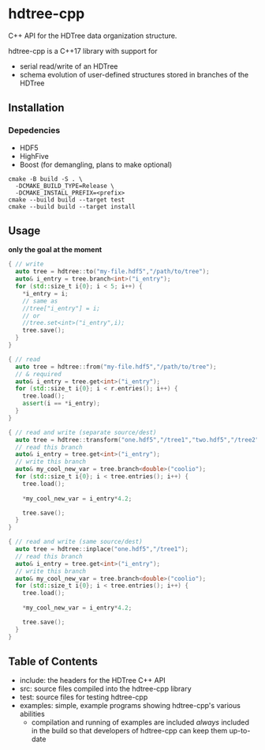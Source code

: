 # hdtree-cpp
C++ API for the HDTree data organization structure.

hdtree-cpp is a C++17 library with support for 
- serial read/write of an HDTree
- schema evolution of user-defined structures stored in branches of the HDTree

## Installation
### Depedencies
- HDF5
- HighFive
- Boost (for demangling, plans to make optional)

```
cmake -B build -S . \
  -DCMAKE_BUILD_TYPE=Release \
  -DCMAKE_INSTALL_PREFIX=<prefix>
cmake --build build --target test
cmake --build build --target install
```

## Usage
**only the goal at the moment**
```cpp
{ // write
  auto tree = hdtree::to("my-file.hdf5","/path/to/tree");
  auto& i_entry = tree.branch<int>("i_entry");
  for (std::size_t i{0}; i < 5; i++) {
    *i_entry = i;
    // same as
    //tree["i_entry"] = i;
    // or
    //tree.set<int>("i_entry",i);
    tree.save();
  }
}

{ // read
  auto tree = hdtree::from("my-file.hdf5","/path/to/tree");
  // & required
  auto& i_entry = tree.get<int>("i_entry");
  for (std::size_t i{0}; i < r.entries(); i++) {
    tree.load();
    assert(i == *i_entry);
  }
}

{ // read and write (separate source/dest)
  auto tree = hdtree::transform("one.hdf5","/tree1","two.hdf5","/tree2");
  // read this branch
  auto& i_entry = tree.get<int>("i_entry");
  // write this branch
  auto& my_cool_new_var = tree.branch<double>("coolio");
  for (std::size_t i{0}; i < tree.entries(); i++) {
    tree.load();
    
    *my_cool_new_var = i_entry*4.2;    

    tree.save();
  }
}

{ // read and write (same source/dest)
  auto tree = hdtree::inplace("one.hdf5","/tree1");
  // read this branch
  auto& i_entry = tree.get<int>("i_entry");
  // write this branch
  auto& my_cool_new_var = tree.branch<double>("coolio");
  for (std::size_t i{0}; i < tree.entries(); i++) {
    tree.load();
    
    *my_cool_new_var = i_entry*4.2;    

    tree.save();
  }
}
```

## Table of Contents
- include: the headers for the HDTree C++ API
- src: source files compiled into the hdtree-cpp library
- test: source files for testing hdtree-cpp
- examples: simple, example programs showing hdtree-cpp's various abilities
  - compilation and running of examples are included _always_ included in the build
    so that developers of hdtree-cpp can keep them up-to-date

